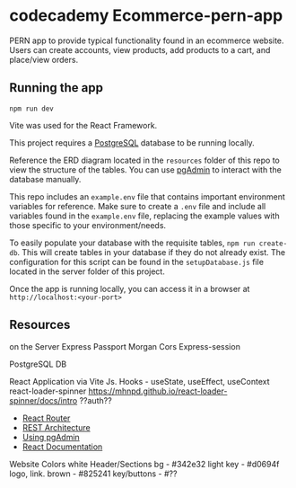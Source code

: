 # codecademy Ecommerce-pern-app
PERN app to provide typical functionality found in an ecommerce website.  Users can create accounts, view products, add products to a cart, and place/view orders.

## Running the app
`npm run dev`

Vite was used for the React Framework.  

This project requires a [PostgreSQL](https://www.postgresql.org/) database to be running locally.  

Reference the ERD diagram located in the `resources` folder of this repo to view the structure of the tables.  You can use [pgAdmin](https://www.pgadmin.org/) to interact with the database manually. 

This repo includes an `example.env` file that contains important environment variables for reference.  Make sure to create a `.env` file and include all variables found in the `example.env` file, replacing the example values with those specific to your environment/needs.

To easily populate your database with the requisite tables, `npm run create-db`.  This will create tables in your database if they do not already exist.  The configuration for this script can be found in the  `setupDatabase.js` file located in the server folder of this project.

Once the app is running locally, you can access it in a browser at `http://localhost:<your-port>`

## Resources

on the Server
Express
Passport
Morgan
Cors
Express-session

PostgreSQL DB


React Application via Vite Js.
Hooks - useState, useEffect, useContext
react-loader-spinner   https://mhnpd.github.io/react-loader-spinner/docs/intro
??auth??

- [React Router]( https://reactrouter.com/)
- [REST Architecture](https://www.codecademy.com/articles/what-is-rest)
- [Using pgAdmin](https://www.pgadmin.org/docs/pgadmin4/development/getting_started.html)
- [React Documentation](https://reactjs.org/docs/getting-started.html)


Website Colors
white
Header/Sections bg - #342e32
light key - #d0694f  logo, link.
brown - #825241
key/buttons - #??
